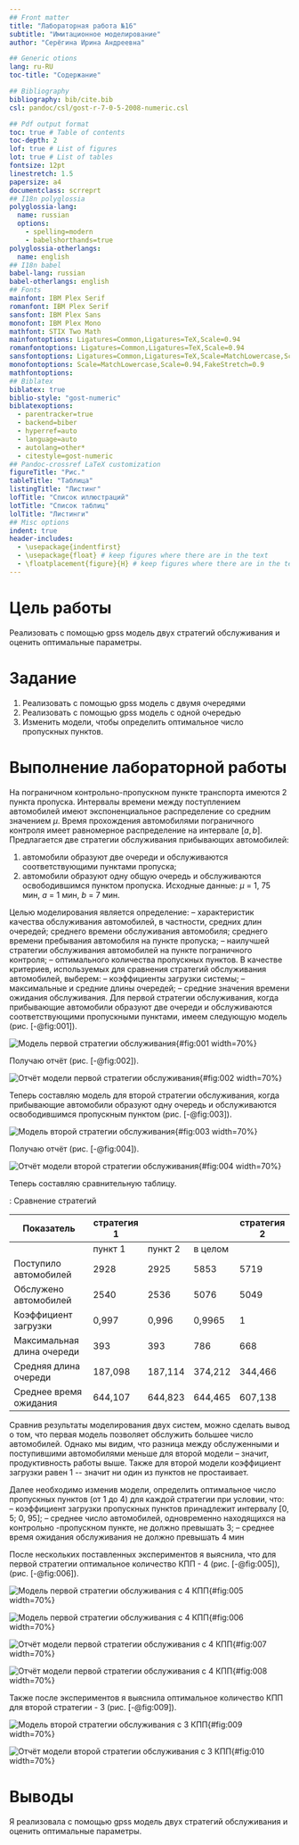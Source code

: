```yaml
---
## Front matter
title: "Лабораторная работа №16"
subtitle: "Имитационное моделирование"
author: "Серёгина Ирина Андреевна"

## Generic otions
lang: ru-RU
toc-title: "Содержание"

## Bibliography
bibliography: bib/cite.bib
csl: pandoc/csl/gost-r-7-0-5-2008-numeric.csl

## Pdf output format
toc: true # Table of contents
toc-depth: 2
lof: true # List of figures
lot: true # List of tables
fontsize: 12pt
linestretch: 1.5
papersize: a4
documentclass: scrreprt
## I18n polyglossia
polyglossia-lang:
  name: russian
  options:
	- spelling=modern
	- babelshorthands=true
polyglossia-otherlangs:
  name: english
## I18n babel
babel-lang: russian
babel-otherlangs: english
## Fonts
mainfont: IBM Plex Serif
romanfont: IBM Plex Serif
sansfont: IBM Plex Sans
monofont: IBM Plex Mono
mathfont: STIX Two Math
mainfontoptions: Ligatures=Common,Ligatures=TeX,Scale=0.94
romanfontoptions: Ligatures=Common,Ligatures=TeX,Scale=0.94
sansfontoptions: Ligatures=Common,Ligatures=TeX,Scale=MatchLowercase,Scale=0.94
monofontoptions: Scale=MatchLowercase,Scale=0.94,FakeStretch=0.9
mathfontoptions:
## Biblatex
biblatex: true
biblio-style: "gost-numeric"
biblatexoptions:
  - parentracker=true
  - backend=biber
  - hyperref=auto
  - language=auto
  - autolang=other*
  - citestyle=gost-numeric
## Pandoc-crossref LaTeX customization
figureTitle: "Рис."
tableTitle: "Таблица"
listingTitle: "Листинг"
lofTitle: "Список иллюстраций"
lotTitle: "Список таблиц"
lolTitle: "Листинги"
## Misc options
indent: true
header-includes:
  - \usepackage{indentfirst}
  - \usepackage{float} # keep figures where there are in the text
  - \floatplacement{figure}{H} # keep figures where there are in the text
---
```


# Цель работы

Реализовать с помощью gpss модель двух стратегий обслуживания и оценить оптимальные параметры.

# Задание

1. Реализовать с помощью gpss модель с двумя очередями
2. Реализовать с помощью gpss модель с одной очередью
3. Изменить модели, чтобы определить оптимальное число пропускных пунктов.


# Выполнение лабораторной работы

На пограничном контрольно-пропускном пункте транспорта имеются 2 пункта
пропуска. Интервалы времени между поступлением автомобилей имеют экспоненциальное распределение со средним значением $\mu$. Время прохождения автомобилями
пограничного контроля имеет равномерное распределение на интервале $[a, b]$.
Предлагается две стратегии обслуживания прибывающих автомобилей:

1) автомобили образуют две очереди и обслуживаются соответствующими пунктами
пропуска;
2) автомобили образуют одну общую очередь и обслуживаются освободившимся
пунктом пропуска.
Исходные данные: $\mu$ = 1, 75 мин, $a$ = 1 мин, $b$ = 7 мин.


Целью моделирования является определение:
– характеристик качества обслуживания автомобилей, в частности, средних длин
очередей; среднего времени обслуживания автомобиля; среднего времени пребывания автомобиля на пункте пропуска;
– наилучшей стратегии обслуживания автомобилей на пункте пограничного контроля;
– оптимального количества пропускных пунктов.
В качестве критериев, используемых для сравнения стратегий обслуживания
автомобилей, выберем:
– коэффициенты загрузки системы;
– максимальные и средние длины очередей;
– средние значения времени ожидания обслуживания.
Для первой стратегии обслуживания, когда прибывающие автомобили образуют
две очереди и обслуживаются соответствующими пропускными пунктами, имеем
следующую модель (рис. [-@fig:001]).

![Модель первой стратегии обслуживания](image/1.png){#fig:001 width=70%}

Получаю отчёт (рис. [-@fig:002]).

![Отчёт модели первой стратегии обслуживания](image/2.png){#fig:002 width=70%}

Теперь составляю модель для второй стратегии обслуживания, когда прибывающие автомобили образуют одну очередь и обслуживаются освободившимся пропускным
пунктом (рис. [-@fig:003]).

![Модель второй стратегии обслуживания](image/3.png){#fig:003 width=70%}

Получаю отчёт (рис. [-@fig:004]).

![Отчёт модели второй стратегии обслуживания](image/4.png){#fig:004 width=70%}

Теперь составляю сравнительную таблицу.

: Сравнение стратегий 

| Показатель                 | стратегия 1 |         |          |  стратегия 2 |
|----------------------------|-------------|---------|----------|--------------|
|                            | пункт 1     | пункт 2 | в целом  |              |
| Поступило автомобилей      | 2928        | 2925    | 5853     | 5719         |
| Обслужено автомобилей      | 2540        | 2536    | 5076     | 5049         |
| Коэффициент загрузки       | 0,997       | 0,996   | 0,9965   | 1            |
| Максимальная длина очереди | 393         | 393     | 786      | 668          |
| Средняя длина очереди      | 187,098     | 187,114 | 374,212  | 344,466      |
| Среднее время ожидания     | 644,107     | 644,823 | 644,465  | 607,138      |

Сравнив результаты моделирования двух систем, можно сделать вывод о том,
что первая модель позволяет обслужить большее число автомобилей. Однако мы
видим, что разница между обслуженными и поступившими автомобилями меньше
для второй модели – значит, продуктивность работы выше. Также для второй модели коэффициент загрузки равен 1 -- значит ни один из
пунктов не простаивает.

Далее необходимо изменив модели, определить оптимальное число пропускных пунктов (от 1 до 4)
для каждой стратегии при условии, что:
– коэффициент загрузки пропускных пунктов принадлежит интервалу
[0, 5; 0, 95];
– среднее число автомобилей, одновременно находящихся на контрольно -пропускном пункте, не должно превышать 3;
– среднее время ожидания обслуживания не должно превышать 4 мин

После нескольких поставленных экспериментов я выяснила, что для первой стратегии оптимальное количество КПП - 4 (рис. [-@fig:005]), (рис. [-@fig:006]).

![Модель первой стратегии обслуживания с 4 КПП](image/5.png){#fig:005 width=70%}

![Модель первой стратегии обслуживания с 4 КПП](image/6.png){#fig:006 width=70%}

![Отчёт модели первой стратегии обслуживания с 4 КПП](image/7.png){#fig:007 width=70%}

![Отчёт модели первой стратегии обслуживания с 4 КПП](image/8.png){#fig:008 width=70%}

Также после экспериментов я выяснила оптимальное количество КПП для второй стратегии - 3 (рис. [-@fig:009]).

![Модель второй стратегии обслуживания с 3 КПП](image/9.png){#fig:009 width=70%}

![Отчёт модели второй стратегии обслуживания с 3 КПП](image/10.png){#fig:010 width=70%}


# Выводы

Я реализовала с помощью gpss модель двух стратегий обслуживания и оценить оптимальные параметры.



